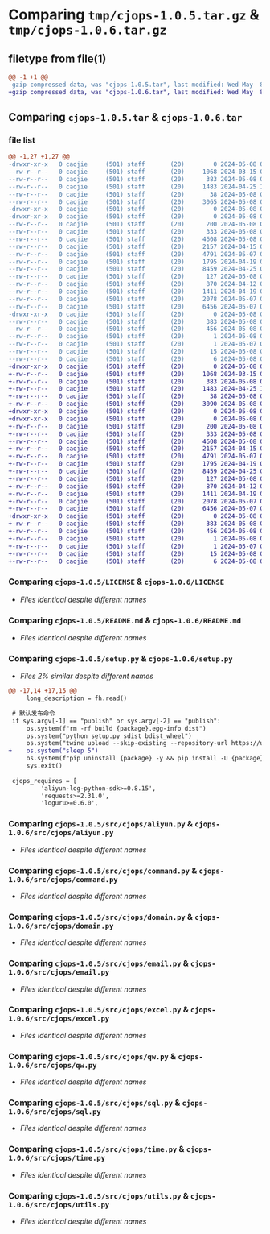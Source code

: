 # Comparing `tmp/cjops-1.0.5.tar.gz` & `tmp/cjops-1.0.6.tar.gz`

## filetype from file(1)

```diff
@@ -1 +1 @@
-gzip compressed data, was "cjops-1.0.5.tar", last modified: Wed May  8 06:11:43 2024, max compression
+gzip compressed data, was "cjops-1.0.6.tar", last modified: Wed May  8 06:13:06 2024, max compression
```

## Comparing `cjops-1.0.5.tar` & `cjops-1.0.6.tar`

### file list

```diff
@@ -1,27 +1,27 @@
-drwxr-xr-x   0 caojie     (501) staff       (20)        0 2024-05-08 06:11:43.571551 cjops-1.0.5/
--rw-r--r--   0 caojie     (501) staff       (20)     1068 2024-03-15 01:36:01.000000 cjops-1.0.5/LICENSE
--rw-r--r--   0 caojie     (501) staff       (20)      383 2024-05-08 06:11:43.571152 cjops-1.0.5/PKG-INFO
--rw-r--r--   0 caojie     (501) staff       (20)     1483 2024-04-25 10:03:23.000000 cjops-1.0.5/README.md
--rw-r--r--   0 caojie     (501) staff       (20)       38 2024-05-08 06:11:43.571637 cjops-1.0.5/setup.cfg
--rw-r--r--   0 caojie     (501) staff       (20)     3065 2024-05-08 06:11:18.000000 cjops-1.0.5/setup.py
-drwxr-xr-x   0 caojie     (501) staff       (20)        0 2024-05-08 06:11:43.559543 cjops-1.0.5/src/
-drwxr-xr-x   0 caojie     (501) staff       (20)        0 2024-05-08 06:11:43.568061 cjops-1.0.5/src/cjops/
--rw-r--r--   0 caojie     (501) staff       (20)      200 2024-05-08 00:48:52.000000 cjops-1.0.5/src/cjops/__init__.py
--rw-r--r--   0 caojie     (501) staff       (20)      333 2024-05-08 06:02:24.000000 cjops-1.0.5/src/cjops/__version__.py
--rw-r--r--   0 caojie     (501) staff       (20)     4608 2024-05-08 03:14:13.000000 cjops-1.0.5/src/cjops/aliyun.py
--rw-r--r--   0 caojie     (501) staff       (20)     2157 2024-04-15 06:29:32.000000 cjops-1.0.5/src/cjops/command.py
--rw-r--r--   0 caojie     (501) staff       (20)     4791 2024-05-07 07:49:15.000000 cjops-1.0.5/src/cjops/domain.py
--rw-r--r--   0 caojie     (501) staff       (20)     1795 2024-04-19 07:29:32.000000 cjops-1.0.5/src/cjops/email.py
--rw-r--r--   0 caojie     (501) staff       (20)     8459 2024-04-25 02:58:56.000000 cjops-1.0.5/src/cjops/excel.py
--rw-r--r--   0 caojie     (501) staff       (20)      127 2024-05-08 00:48:52.000000 cjops-1.0.5/src/cjops/info.py
--rw-r--r--   0 caojie     (501) staff       (20)      870 2024-04-12 07:35:23.000000 cjops-1.0.5/src/cjops/qw.py
--rw-r--r--   0 caojie     (501) staff       (20)     1411 2024-04-19 08:45:16.000000 cjops-1.0.5/src/cjops/sql.py
--rw-r--r--   0 caojie     (501) staff       (20)     2078 2024-05-07 09:24:16.000000 cjops-1.0.5/src/cjops/time.py
--rw-r--r--   0 caojie     (501) staff       (20)     6456 2024-05-07 07:55:52.000000 cjops-1.0.5/src/cjops/utils.py
-drwxr-xr-x   0 caojie     (501) staff       (20)        0 2024-05-08 06:11:43.570625 cjops-1.0.5/src/cjops.egg-info/
--rw-r--r--   0 caojie     (501) staff       (20)      383 2024-05-08 06:11:43.000000 cjops-1.0.5/src/cjops.egg-info/PKG-INFO
--rw-r--r--   0 caojie     (501) staff       (20)      456 2024-05-08 06:11:43.000000 cjops-1.0.5/src/cjops.egg-info/SOURCES.txt
--rw-r--r--   0 caojie     (501) staff       (20)        1 2024-05-08 06:11:43.000000 cjops-1.0.5/src/cjops.egg-info/dependency_links.txt
--rw-r--r--   0 caojie     (501) staff       (20)        1 2024-05-07 08:48:08.000000 cjops-1.0.5/src/cjops.egg-info/not-zip-safe
--rw-r--r--   0 caojie     (501) staff       (20)       15 2024-05-08 06:11:43.000000 cjops-1.0.5/src/cjops.egg-info/requires.txt
--rw-r--r--   0 caojie     (501) staff       (20)        6 2024-05-08 06:11:43.000000 cjops-1.0.5/src/cjops.egg-info/top_level.txt
+drwxr-xr-x   0 caojie     (501) staff       (20)        0 2024-05-08 06:13:06.513515 cjops-1.0.6/
+-rw-r--r--   0 caojie     (501) staff       (20)     1068 2024-03-15 01:36:01.000000 cjops-1.0.6/LICENSE
+-rw-r--r--   0 caojie     (501) staff       (20)      383 2024-05-08 06:13:06.513002 cjops-1.0.6/PKG-INFO
+-rw-r--r--   0 caojie     (501) staff       (20)     1483 2024-04-25 10:03:23.000000 cjops-1.0.6/README.md
+-rw-r--r--   0 caojie     (501) staff       (20)       38 2024-05-08 06:13:06.513611 cjops-1.0.6/setup.cfg
+-rw-r--r--   0 caojie     (501) staff       (20)     3090 2024-05-08 06:12:31.000000 cjops-1.0.6/setup.py
+drwxr-xr-x   0 caojie     (501) staff       (20)        0 2024-05-08 06:13:06.499918 cjops-1.0.6/src/
+drwxr-xr-x   0 caojie     (501) staff       (20)        0 2024-05-08 06:13:06.508970 cjops-1.0.6/src/cjops/
+-rw-r--r--   0 caojie     (501) staff       (20)      200 2024-05-08 00:48:52.000000 cjops-1.0.6/src/cjops/__init__.py
+-rw-r--r--   0 caojie     (501) staff       (20)      333 2024-05-08 06:12:40.000000 cjops-1.0.6/src/cjops/__version__.py
+-rw-r--r--   0 caojie     (501) staff       (20)     4608 2024-05-08 03:14:13.000000 cjops-1.0.6/src/cjops/aliyun.py
+-rw-r--r--   0 caojie     (501) staff       (20)     2157 2024-04-15 06:29:32.000000 cjops-1.0.6/src/cjops/command.py
+-rw-r--r--   0 caojie     (501) staff       (20)     4791 2024-05-07 07:49:15.000000 cjops-1.0.6/src/cjops/domain.py
+-rw-r--r--   0 caojie     (501) staff       (20)     1795 2024-04-19 07:29:32.000000 cjops-1.0.6/src/cjops/email.py
+-rw-r--r--   0 caojie     (501) staff       (20)     8459 2024-04-25 02:58:56.000000 cjops-1.0.6/src/cjops/excel.py
+-rw-r--r--   0 caojie     (501) staff       (20)      127 2024-05-08 00:48:52.000000 cjops-1.0.6/src/cjops/info.py
+-rw-r--r--   0 caojie     (501) staff       (20)      870 2024-04-12 07:35:23.000000 cjops-1.0.6/src/cjops/qw.py
+-rw-r--r--   0 caojie     (501) staff       (20)     1411 2024-04-19 08:45:16.000000 cjops-1.0.6/src/cjops/sql.py
+-rw-r--r--   0 caojie     (501) staff       (20)     2078 2024-05-07 09:24:16.000000 cjops-1.0.6/src/cjops/time.py
+-rw-r--r--   0 caojie     (501) staff       (20)     6456 2024-05-07 07:55:52.000000 cjops-1.0.6/src/cjops/utils.py
+drwxr-xr-x   0 caojie     (501) staff       (20)        0 2024-05-08 06:13:06.512299 cjops-1.0.6/src/cjops.egg-info/
+-rw-r--r--   0 caojie     (501) staff       (20)      383 2024-05-08 06:13:06.000000 cjops-1.0.6/src/cjops.egg-info/PKG-INFO
+-rw-r--r--   0 caojie     (501) staff       (20)      456 2024-05-08 06:13:06.000000 cjops-1.0.6/src/cjops.egg-info/SOURCES.txt
+-rw-r--r--   0 caojie     (501) staff       (20)        1 2024-05-08 06:13:06.000000 cjops-1.0.6/src/cjops.egg-info/dependency_links.txt
+-rw-r--r--   0 caojie     (501) staff       (20)        1 2024-05-07 08:48:08.000000 cjops-1.0.6/src/cjops.egg-info/not-zip-safe
+-rw-r--r--   0 caojie     (501) staff       (20)       15 2024-05-08 06:13:06.000000 cjops-1.0.6/src/cjops.egg-info/requires.txt
+-rw-r--r--   0 caojie     (501) staff       (20)        6 2024-05-08 06:13:06.000000 cjops-1.0.6/src/cjops.egg-info/top_level.txt
```

### Comparing `cjops-1.0.5/LICENSE` & `cjops-1.0.6/LICENSE`

 * *Files identical despite different names*

### Comparing `cjops-1.0.5/README.md` & `cjops-1.0.6/README.md`

 * *Files identical despite different names*

### Comparing `cjops-1.0.5/setup.py` & `cjops-1.0.6/setup.py`

 * *Files 2% similar despite different names*

```diff
@@ -17,14 +17,15 @@
     long_description = fh.read()
 
 # 默认发布命令
 if sys.argv[-1] == "publish" or sys.argv[-2] == "publish":
     os.system(f"rm -rf build {package}.egg-info dist")
     os.system("python setup.py sdist bdist_wheel")
     os.system("twine upload --skip-existing --repository-url https://upload.pypi.org/legacy/  dist/*")
+    os.system("sleep 5")
     os.system(f"pip uninstall {package} -y && pip install -U {package} -i https://pypi.org/simple")
     sys.exit()
 
 cjops_requires = [
         'aliyun-log-python-sdk>=0.8.15',
         'requests>=2.31.0',
         'loguru>=0.6.0',
```

### Comparing `cjops-1.0.5/src/cjops/aliyun.py` & `cjops-1.0.6/src/cjops/aliyun.py`

 * *Files identical despite different names*

### Comparing `cjops-1.0.5/src/cjops/command.py` & `cjops-1.0.6/src/cjops/command.py`

 * *Files identical despite different names*

### Comparing `cjops-1.0.5/src/cjops/domain.py` & `cjops-1.0.6/src/cjops/domain.py`

 * *Files identical despite different names*

### Comparing `cjops-1.0.5/src/cjops/email.py` & `cjops-1.0.6/src/cjops/email.py`

 * *Files identical despite different names*

### Comparing `cjops-1.0.5/src/cjops/excel.py` & `cjops-1.0.6/src/cjops/excel.py`

 * *Files identical despite different names*

### Comparing `cjops-1.0.5/src/cjops/qw.py` & `cjops-1.0.6/src/cjops/qw.py`

 * *Files identical despite different names*

### Comparing `cjops-1.0.5/src/cjops/sql.py` & `cjops-1.0.6/src/cjops/sql.py`

 * *Files identical despite different names*

### Comparing `cjops-1.0.5/src/cjops/time.py` & `cjops-1.0.6/src/cjops/time.py`

 * *Files identical despite different names*

### Comparing `cjops-1.0.5/src/cjops/utils.py` & `cjops-1.0.6/src/cjops/utils.py`

 * *Files identical despite different names*

